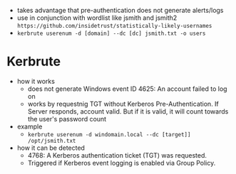 * takes advantage that pre-authentication does not generate alerts/logs
* use in conjunction with wordlist like jsmith and jsmith2 `https://github.com/insidetrust/statistically-likely-usernames`
* `kerbrute userenum -d [domain] --dc [dc] jsmith.txt -o users`

# Kerbrute
* how it works
    - does not generate Windows event ID 4625: An account failed to log on
    - works by requestnig TGT without Kerberos Pre-Authentication. If Server responds, account valid. But if it is valid, it will count towards the user's password count
* example
    - `kerbrute userenum -d windomain.local --dc [target]] /opt/jsmith.txt `
* how it can be detected
     - 4768: A Kerberos authentication ticket (TGT) was requested. 
     - Triggered if Kerberos event logging is enabled via Group Policy. 